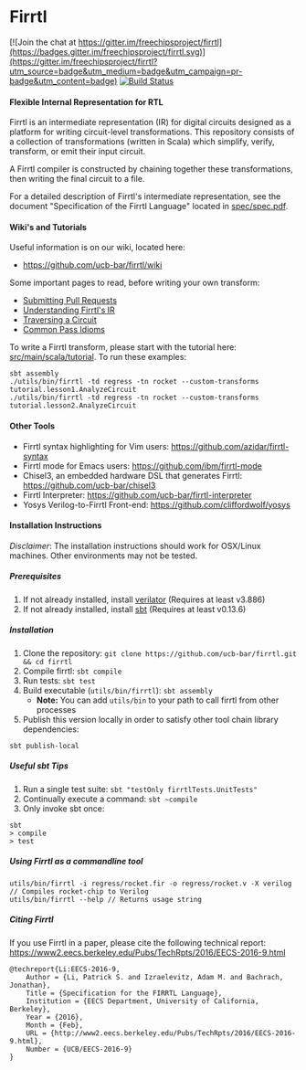 # Firrtl

[![Join the chat at https://gitter.im/freechipsproject/firrtl](https://badges.gitter.im/freechipsproject/firrtl.svg)](https://gitter.im/freechipsproject/firrtl?utm_source=badge&utm_medium=badge&utm_campaign=pr-badge&utm_content=badge)
[![Build Status](https://travis-ci.org/freechipsproject/firrtl.svg?branch=master)](https://travis-ci.org/freechipsproject/firrtl)
#### Flexible Internal Representation for RTL

 Firrtl is an intermediate representation (IR) for digital circuits designed as a platform for writing circuit-level transformations.
 This repository consists of a collection of transformations (written in Scala) which simplify, verify, transform, or emit their input circuit.

 A Firrtl compiler is constructed by chaining together these transformations, then writing the final circuit to a file.

 For a detailed description of Firrtl's intermediate representation, see the document "Specification of the Firrtl Language" located in [spec/spec.pdf](https://github.com/ucb-bar/firrtl/blob/master/spec/spec.pdf).

#### Wiki's and Tutorials

Useful information is on our wiki, located here:
* https://github.com/ucb-bar/firrtl/wiki

Some important pages to read, before writing your own transform:
* [Submitting Pull Requests](https://github.com/ucb-bar/firrtl/wiki/submitting-a-pull-request)
* [Understanding Firrtl's IR](https://github.com/ucb-bar/firrtl/wiki/Understanding-Firrtl-Intermediate-Representation)
* [Traversing a Circuit](https://github.com/ucb-bar/firrtl/wiki/traversing-a-circuit)
* [Common Pass Idioms](https://github.com/ucb-bar/firrtl/wiki/Common-Pass-Idioms)

To write a Firrtl transform, please start with the tutorial here: [src/main/scala/tutorial](https://github.com/ucb-bar/firrtl/blob/master/src/main/scala/tutorial).
To run these examples:
```
sbt assembly
./utils/bin/firrtl -td regress -tn rocket --custom-transforms tutorial.lesson1.AnalyzeCircuit
./utils/bin/firrtl -td regress -tn rocket --custom-transforms tutorial.lesson2.AnalyzeCircuit
```

#### Other Tools
* Firrtl syntax highlighting for Vim users: https://github.com/azidar/firrtl-syntax
* Firrtl mode for Emacs users: https://github.com/ibm/firrtl-mode
* Chisel3, an embedded hardware DSL that generates Firrtl: https://github.com/ucb-bar/chisel3
* Firrtl Interpreter: https://github.com/ucb-bar/firrtl-interpreter
* Yosys Verilog-to-Firrtl Front-end: https://github.com/cliffordwolf/yosys

#### Installation Instructions
*Disclaimer*: The installation instructions should work for OSX/Linux machines. Other environments may not be tested.

##### Prerequisites
 1. If not already installed, install [verilator](http://www.veripool.org/projects/verilator/wiki/Installing) (Requires at least v3.886)
 2. If not already installed, install [sbt](http://www.scala-sbt.org/) (Requires at least v0.13.6)

##### Installation
 1. Clone the repository:
    ```git clone https://github.com/ucb-bar/firrtl.git && cd firrtl```
 1. Compile firrtl: ```sbt compile```
 1. Run tests: ```sbt test```
 1. Build executable (`utils/bin/firrtl`): ```sbt assembly```
    * **Note:** You can add `utils/bin` to your path to call firrtl from other processes
 1. Publish this version locally in order to satisfy other tool chain library dependencies:
```
sbt publish-local
```

##### Useful sbt Tips
 1. Run a single test suite:
 `sbt "testOnly firrtlTests.UnitTests"`
 2. Continually execute a command:
 `sbt ~compile`
 3. Only invoke sbt once:
```
sbt
> compile
> test
```

##### Using Firrtl as a commandline tool
```
utils/bin/firrtl -i regress/rocket.fir -o regress/rocket.v -X verilog // Compiles rocket-chip to Verilog
utils/bin/firrtl --help // Returns usage string
```

##### Citing Firrtl

If you use Firrtl in a paper, please cite the following technical report:
https://www2.eecs.berkeley.edu/Pubs/TechRpts/2016/EECS-2016-9.html
```
@techreport{Li:EECS-2016-9,
    Author = {Li, Patrick S. and Izraelevitz, Adam M. and Bachrach, Jonathan},
    Title = {Specification for the FIRRTL Language},
    Institution = {EECS Department, University of California, Berkeley},
    Year = {2016},
    Month = {Feb},
    URL = {http://www2.eecs.berkeley.edu/Pubs/TechRpts/2016/EECS-2016-9.html},
    Number = {UCB/EECS-2016-9}
}
```
